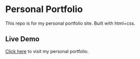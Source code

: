 # Personal Portfolio
This repo is for my personal portfolio site. Built with html+css.

## Live Demo
[Click here](http://ericagarciajohnson.com) to visit my personal portfolio.

